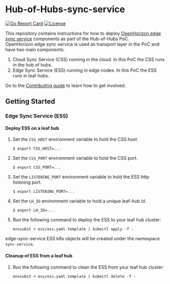 # Hub-of-Hubs-sync-service

[![Go Report Card](https://goreportcard.com/badge/github.com/open-cluster-management/hub-of-hubs-sync-service)](https://goreportcard.com/report/github.com/open-cluster-management/hub-of-hubs-sync-service)
[![License](https://img.shields.io/github/license/open-cluster-management/hub-of-hubs-sync-service)](/LICENSE)

This repository contains instructions for how to deploy 
[OpenHorizon edge sync service](https://github.com/open-horizon/edge-sync-service) 
components as part of the Hub-of-Hubs PoC.  
OpenHorizon edge sync service is used as transport layer in the PoC and have two main components:  
1.  Cloud Sync Service (CSS) running in the cloud. In this PoC the CSS runs in the hub of hubs.
1.  Edge Sync Service (ESS) running in edge nodes. In this PoC the ESS runs in leaf hubs. 

Go to the [Contributing guide](CONTRIBUTING.md) to learn how to get involved.

## Getting Started

### Edge Sync Service (ESS)

#### Deploy ESS on a leaf hub

1.  Set the `CSS_HOST` environment variable to hold the CSS host.
    ```
    $ export CSS_HOST=...
    ```
    
1.  Set the `CSS_PORT` environment variable to hold the CSS port.
    ```
    $ export CSS_PORT=...
    ```
    
1.  Set the `LISTENING_PORT` environment variable to hold the ESS http listening port.
    ```
    $ export LISTENING_PORT=...
    ```
    
1.  Set the `LH_ID` environment variable to hold a unique leaf-hub id.
    ```
    $ export LH_ID=...
    ```
    
1.  Run the following command to deploy the ESS to your leaf hub cluster:  
    ```
    envsubst < ess/ess.yaml.template | kubectl apply -f -
    ```
    
edge-sync-service ESS k8s objects will be created under the namespace `sync-service`.
    
#### Cleanup of ESS from a leaf hub
    
1.  Run the following command to clean the ESS from your leaf hub cluster:  
    ```
    envsubst < ess/ess.yaml.template | kubectl delete -f -
    ``` 
